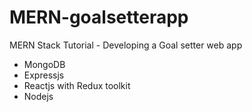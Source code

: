 # MERN-goalsetterapp
MERN Stack Tutorial - Developing a Goal setter web app

 - MongoDB
 - Expressjs
 - Reactjs with Redux toolkit
 - Nodejs

